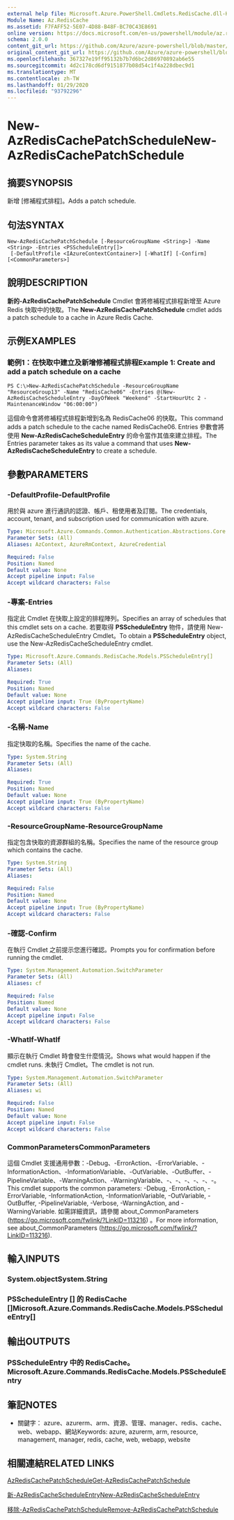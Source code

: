 ```yaml
---
external help file: Microsoft.Azure.PowerShell.Cmdlets.RedisCache.dll-Help.xml
Module Name: Az.RedisCache
ms.assetid: F7FAFF52-5E07-4D88-B48F-BC70C43E8691
online version: https://docs.microsoft.com/en-us/powershell/module/az.rediscache/new-azrediscachepatchschedule
schema: 2.0.0
content_git_url: https://github.com/Azure/azure-powershell/blob/master/src/RedisCache/RedisCache/help/New-AzRedisCachePatchSchedule.md
original_content_git_url: https://github.com/Azure/azure-powershell/blob/master/src/RedisCache/RedisCache/help/New-AzRedisCachePatchSchedule.md
ms.openlocfilehash: 367327e19ff95132b7b7d6bc2d86970892ab6e55
ms.sourcegitcommit: 4d2c178cd6df9151877b08d54c1f4a228dbec9d1
ms.translationtype: MT
ms.contentlocale: zh-TW
ms.lasthandoff: 01/29/2020
ms.locfileid: "93792296"
---
```

# <span data-ttu-id="15e6d-101">New-AzRedisCachePatchSchedule</span><span class="sxs-lookup"><span data-stu-id="15e6d-101">New-AzRedisCachePatchSchedule</span></span>

## <span data-ttu-id="15e6d-102">摘要</span><span class="sxs-lookup"><span data-stu-id="15e6d-102">SYNOPSIS</span></span>
<span data-ttu-id="15e6d-103">新增 [修補程式排程]。</span><span class="sxs-lookup"><span data-stu-id="15e6d-103">Adds a patch schedule.</span></span>

## <span data-ttu-id="15e6d-104">句法</span><span class="sxs-lookup"><span data-stu-id="15e6d-104">SYNTAX</span></span>

```
New-AzRedisCachePatchSchedule [-ResourceGroupName <String>] -Name <String> -Entries <PSScheduleEntry[]>
 [-DefaultProfile <IAzureContextContainer>] [-WhatIf] [-Confirm] [<CommonParameters>]
```

## <span data-ttu-id="15e6d-105">說明</span><span class="sxs-lookup"><span data-stu-id="15e6d-105">DESCRIPTION</span></span>
<span data-ttu-id="15e6d-106">**新的-AzRedisCachePatchSchedule** Cmdlet 會將修補程式排程新增至 Azure Redis 快取中的快取。</span><span class="sxs-lookup"><span data-stu-id="15e6d-106">The **New-AzRedisCachePatchSchedule** cmdlet adds a patch schedule to a cache in Azure Redis Cache.</span></span>

## <span data-ttu-id="15e6d-107">示例</span><span class="sxs-lookup"><span data-stu-id="15e6d-107">EXAMPLES</span></span>

### <span data-ttu-id="15e6d-108">範例1：在快取中建立及新增修補程式排程</span><span class="sxs-lookup"><span data-stu-id="15e6d-108">Example 1: Create and add a patch schedule on a cache</span></span>
```
PS C:\>New-AzRedisCachePatchSchedule -ResourceGroupName "ResourceGroup13" -Name "RedisCache06" -Entries @(New-AzRedisCacheScheduleEntry -DayOfWeek "Weekend" -StartHourUtc 2 -MaintenanceWindow "06:00:00")
```

<span data-ttu-id="15e6d-109">這個命令會將修補程式排程新增到名為 RedisCache06 的快取。</span><span class="sxs-lookup"><span data-stu-id="15e6d-109">This command adds a patch schedule to the cache named RedisCache06.</span></span>
<span data-ttu-id="15e6d-110">Entries 參數會將使用 **New-AzRedisCacheScheduleEntry** 的命令當作其值來建立排程。</span><span class="sxs-lookup"><span data-stu-id="15e6d-110">The Entries parameter takes as its value a command that uses **New-AzRedisCacheScheduleEntry** to create a schedule.</span></span>

## <span data-ttu-id="15e6d-111">參數</span><span class="sxs-lookup"><span data-stu-id="15e6d-111">PARAMETERS</span></span>

### <span data-ttu-id="15e6d-112">-DefaultProfile</span><span class="sxs-lookup"><span data-stu-id="15e6d-112">-DefaultProfile</span></span>
<span data-ttu-id="15e6d-113">用於與 azure 進行通訊的認證、帳戶、租使用者及訂閱。</span><span class="sxs-lookup"><span data-stu-id="15e6d-113">The credentials, account, tenant, and subscription used for communication with azure.</span></span>

```yaml
Type: Microsoft.Azure.Commands.Common.Authentication.Abstractions.Core.IAzureContextContainer
Parameter Sets: (All)
Aliases: AzContext, AzureRmContext, AzureCredential

Required: False
Position: Named
Default value: None
Accept pipeline input: False
Accept wildcard characters: False
```

### <span data-ttu-id="15e6d-114">-專案</span><span class="sxs-lookup"><span data-stu-id="15e6d-114">-Entries</span></span>
<span data-ttu-id="15e6d-115">指定此 Cmdlet 在快取上設定的排程陣列。</span><span class="sxs-lookup"><span data-stu-id="15e6d-115">Specifies an array of schedules that this cmdlet sets on a cache.</span></span> <span data-ttu-id="15e6d-116">若要取得 **PSScheduleEntry** 物件，請使用 New-AzRedisCacheScheduleEntry Cmdlet。</span><span class="sxs-lookup"><span data-stu-id="15e6d-116">To obtain a **PSScheduleEntry** object, use the New-AzRedisCacheScheduleEntry cmdlet.</span></span>

```yaml
Type: Microsoft.Azure.Commands.RedisCache.Models.PSScheduleEntry[]
Parameter Sets: (All)
Aliases:

Required: True
Position: Named
Default value: None
Accept pipeline input: True (ByPropertyName)
Accept wildcard characters: False
```

### <span data-ttu-id="15e6d-117">-名稱</span><span class="sxs-lookup"><span data-stu-id="15e6d-117">-Name</span></span>
<span data-ttu-id="15e6d-118">指定快取的名稱。</span><span class="sxs-lookup"><span data-stu-id="15e6d-118">Specifies the name of the cache.</span></span>

```yaml
Type: System.String
Parameter Sets: (All)
Aliases:

Required: True
Position: Named
Default value: None
Accept pipeline input: True (ByPropertyName)
Accept wildcard characters: False
```

### <span data-ttu-id="15e6d-119">-ResourceGroupName</span><span class="sxs-lookup"><span data-stu-id="15e6d-119">-ResourceGroupName</span></span>
<span data-ttu-id="15e6d-120">指定包含快取的資源群組的名稱。</span><span class="sxs-lookup"><span data-stu-id="15e6d-120">Specifies the name of the resource group which contains the cache.</span></span>

```yaml
Type: System.String
Parameter Sets: (All)
Aliases:

Required: False
Position: Named
Default value: None
Accept pipeline input: True (ByPropertyName)
Accept wildcard characters: False
```

### <span data-ttu-id="15e6d-121">-確認</span><span class="sxs-lookup"><span data-stu-id="15e6d-121">-Confirm</span></span>
<span data-ttu-id="15e6d-122">在執行 Cmdlet 之前提示您進行確認。</span><span class="sxs-lookup"><span data-stu-id="15e6d-122">Prompts you for confirmation before running the cmdlet.</span></span>

```yaml
Type: System.Management.Automation.SwitchParameter
Parameter Sets: (All)
Aliases: cf

Required: False
Position: Named
Default value: None
Accept pipeline input: False
Accept wildcard characters: False
```

### <span data-ttu-id="15e6d-123">-WhatIf</span><span class="sxs-lookup"><span data-stu-id="15e6d-123">-WhatIf</span></span>
<span data-ttu-id="15e6d-124">顯示在執行 Cmdlet 時會發生什麼情況。</span><span class="sxs-lookup"><span data-stu-id="15e6d-124">Shows what would happen if the cmdlet runs.</span></span> <span data-ttu-id="15e6d-125">未執行 Cmdlet。</span><span class="sxs-lookup"><span data-stu-id="15e6d-125">The cmdlet is not run.</span></span>

```yaml
Type: System.Management.Automation.SwitchParameter
Parameter Sets: (All)
Aliases: wi

Required: False
Position: Named
Default value: None
Accept pipeline input: False
Accept wildcard characters: False
```

### <span data-ttu-id="15e6d-126">CommonParameters</span><span class="sxs-lookup"><span data-stu-id="15e6d-126">CommonParameters</span></span>
<span data-ttu-id="15e6d-127">這個 Cmdlet 支援通用參數：-Debug、-ErrorAction、-ErrorVariable、-InformationAction、-InformationVariable、-OutVariable、-OutBuffer、-PipelineVariable、-WarningAction、-WarningVariable、-、-、-、-、-、-。</span><span class="sxs-lookup"><span data-stu-id="15e6d-127">This cmdlet supports the common parameters: -Debug, -ErrorAction, -ErrorVariable, -InformationAction, -InformationVariable, -OutVariable, -OutBuffer, -PipelineVariable, -Verbose, -WarningAction, and -WarningVariable.</span></span> <span data-ttu-id="15e6d-128">如需詳細資訊，請參閱 about_CommonParameters (https://go.microsoft.com/fwlink/?LinkID=113216) 。</span><span class="sxs-lookup"><span data-stu-id="15e6d-128">For more information, see about_CommonParameters (https://go.microsoft.com/fwlink/?LinkID=113216).</span></span>

## <span data-ttu-id="15e6d-129">輸入</span><span class="sxs-lookup"><span data-stu-id="15e6d-129">INPUTS</span></span>

### <span data-ttu-id="15e6d-130">System.object</span><span class="sxs-lookup"><span data-stu-id="15e6d-130">System.String</span></span>

### <span data-ttu-id="15e6d-131">PSScheduleEntry [] 的 RedisCache []</span><span class="sxs-lookup"><span data-stu-id="15e6d-131">Microsoft.Azure.Commands.RedisCache.Models.PSScheduleEntry[]</span></span>

## <span data-ttu-id="15e6d-132">輸出</span><span class="sxs-lookup"><span data-stu-id="15e6d-132">OUTPUTS</span></span>

### <span data-ttu-id="15e6d-133">PSScheduleEntry 中的 RedisCache。</span><span class="sxs-lookup"><span data-stu-id="15e6d-133">Microsoft.Azure.Commands.RedisCache.Models.PSScheduleEntry</span></span>

## <span data-ttu-id="15e6d-134">筆記</span><span class="sxs-lookup"><span data-stu-id="15e6d-134">NOTES</span></span>
* <span data-ttu-id="15e6d-135">關鍵字： azure、azurerm、arm、資源、管理、manager、redis、cache、web、webapp、網站</span><span class="sxs-lookup"><span data-stu-id="15e6d-135">Keywords: azure, azurerm, arm, resource, management, manager, redis, cache, web, webapp, website</span></span>

## <span data-ttu-id="15e6d-136">相關連結</span><span class="sxs-lookup"><span data-stu-id="15e6d-136">RELATED LINKS</span></span>

[<span data-ttu-id="15e6d-137">AzRedisCachePatchSchedule</span><span class="sxs-lookup"><span data-stu-id="15e6d-137">Get-AzRedisCachePatchSchedule</span></span>](./Get-AzRedisCachePatchSchedule.md)

[<span data-ttu-id="15e6d-138">新-AzRedisCacheScheduleEntry</span><span class="sxs-lookup"><span data-stu-id="15e6d-138">New-AzRedisCacheScheduleEntry</span></span>](./New-AzRedisCacheScheduleEntry.md)

[<span data-ttu-id="15e6d-139">移除-AzRedisCachePatchSchedule</span><span class="sxs-lookup"><span data-stu-id="15e6d-139">Remove-AzRedisCachePatchSchedule</span></span>](./Remove-AzRedisCachePatchSchedule.md)



